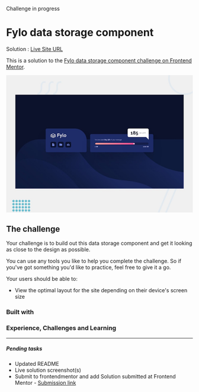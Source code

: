 Challenge in progress

# Fylo data storage component

Solution : [Live Site URL](https://frontend-mentor-challenges-ecru.vercel.app/fylo-data-storage-component/)

This is a solution to the [Fylo data storage component challenge on Frontend Mentor](https://www.frontendmentor.io/challenges/fylo-data-storage-component-1dZPRbV5n).

![Design preview for the Fylo data storage component coding challenge](./design/desktop-preview.jpg)

## The challenge

Your challenge is to build out this data storage component and get it looking as close to the design as possible.

You can use any tools you like to help you complete the challenge. So if you've got something you'd like to practice, feel free to give it a go.

Your users should be able to:

- View the optimal layout for the site depending on their device's screen size

### Built with

### Experience, Challenges and Learning

---
##### Pending tasks

- Updated README 
- Live solution screenshot(s)
- Submit to frontendmentor and add Solution submitted  at Frontend Mentor - [Submission link]()

